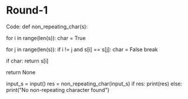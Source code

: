 # Round-1
Code:
def non_repeating_char(s):
 
 for i in range(len(s)):
 char = True
 
 for j in range(len(s)):
 if i != j and s[i] == s[j]:
 char = False
 break
 
 if char:
 return s[i]
 
 return None
 
input_s = input()
res = non_repeating_char(input_s)
if res:
 print(res)
else:
 print("No non-repeating character found")
